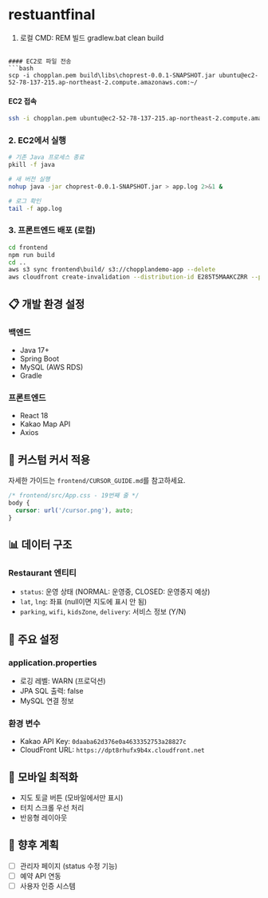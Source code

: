 # restuantfinal
1. 로컬 CMD:
REM 빌드
gradlew.bat clean build
```

#### EC2로 파일 전송
```bash
scp -i chopplan.pem build\libs\choprest-0.0.1-SNAPSHOT.jar ubuntu@ec2-52-78-137-215.ap-northeast-2.compute.amazonaws.com:~/
```

#### EC2 접속
```bash
ssh -i chopplan.pem ubuntu@ec2-52-78-137-215.ap-northeast-2.compute.amazonaws.com
```

### 2. EC2에서 실행
```bash
# 기존 Java 프로세스 종료
pkill -f java

# 새 버전 실행
nohup java -jar choprest-0.0.1-SNAPSHOT.jar > app.log 2>&1 &

# 로그 확인
tail -f app.log
```

### 3. 프론트엔드 배포 (로컬)
```bash
cd frontend
npm run build
cd ..
aws s3 sync frontend\build/ s3://chopplandemo-app --delete
aws cloudfront create-invalidation --distribution-id E285T5MAAKCZRR --paths "/*"
```

## 📋 개발 환경 설정

### 백엔드
- Java 17+
- Spring Boot
- MySQL (AWS RDS)
- Gradle

### 프론트엔드
- React 18
- Kakao Map API
- Axios

## 🎨 커스텀 커서 적용
자세한 가이드는 `frontend/CURSOR_GUIDE.md`를 참고하세요.

```css
/* frontend/src/App.css - 19번째 줄 */
body {
  cursor: url('/cursor.png'), auto;
}
```

## 📊 데이터 구조

### Restaurant 엔티티
- `status`: 운영 상태 (NORMAL: 운영중, CLOSED: 운영중지 예상)
- `lat`, `lng`: 좌표 (null이면 지도에 표시 안 됨)
- `parking`, `wifi`, `kidsZone`, `delivery`: 서비스 정보 (Y/N)

## 🔧 주요 설정

### application.properties
- 로깅 레벨: WARN (프로덕션)
- JPA SQL 출력: false
- MySQL 연결 정보

### 환경 변수
- Kakao API Key: `0daaba62d376e0a4633352753a28827c`
- CloudFront URL: `https://dpt8rhufx9b4x.cloudfront.net`

## 📱 모바일 최적화
- 지도 토글 버튼 (모바일에서만 표시)
- 터치 스크롤 우선 처리
- 반응형 레이아웃

## 🎯 향후 계획
- [ ] 관리자 페이지 (status 수정 기능)
- [ ] 예약 API 연동
- [ ] 사용자 인증 시스템
